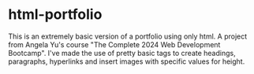 # html-portfolio
This is an extremely basic version of a portfolio using only html. A project from Angela Yu's course "The Complete 2024 Web Development Bootcamp".
I've made the use of pretty basic tags to create headings, paragraphs, hyperlinks and insert images with specific values for height.
